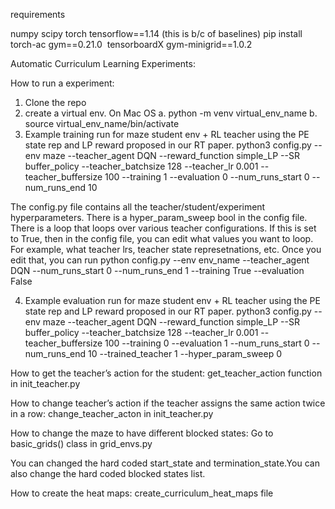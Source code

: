 requirements

numpy
scipy
torch
tensorflow==1.14 (this is b/c of baselines)
pip install torch-ac
gym==0.21.0 
tensorboardX
gym-minigrid==1.0.2


Automatic Curriculum Learning Experiments:


How to run a experiment:
1. Clone the repo
2. create a virtual env. 
    On Mac OS
    a. python -m venv virtual_env_name
    b. source virtual_env_name/bin/activate
3. Example training run for maze student env + RL teacher using the PE state rep and LP reward proposed in our RT paper.
 python3 config.py --env maze --teacher_agent DQN --reward_function simple_LP --SR buffer_policy --teacher_batchsize 128 --teacher_lr 0.001 --teacher_buffersize 100 --training 1 --evaluation 0 --num_runs_start 0 --num_runs_end 10

The config.py file contains all the teacher/student/experiment hyperparameters.
There is a hyper_param_sweep bool in the config file. There is a loop that loops over various teacher configurations. If this is set to True, then in the config file, you can edit what values you want to loop. For example, what teacher lrs, teacher state represetnations, etc. 
Once you edit that, you can run python config.py --env env_name --teacher_agent DQN --num_runs_start 0 --num_runs_end 1 --training True --evaluation False

4.  Example evaluation run for maze student env + RL teacher using the PE state rep and LP reward proposed in our RT paper. 
 python3 config.py --env maze --teacher_agent DQN --reward_function simple_LP --SR buffer_policy --teacher_batchsize 128 --teacher_lr 0.001 --teacher_buffersize 100 --training 0 --evaluation 1 --num_runs_start 0 --num_runs_end 10 --trained_teacher 1 --hyper_param_sweep 0


How to get the teacher’s action for the student:
get_teacher_action function in init_teacher.py

How to change teacher’s action if the teacher assigns the same action twice in a row:
change_teacher_acton in init_teacher.py

How to change the maze to have different blocked states:
Go to basic_grids() class in grid_envs.py

You can changed the hard coded start_state and termination_state.You can also change the hard coded blocked states list.

How to create the heat maps:
create_curriculum_heat_maps file


